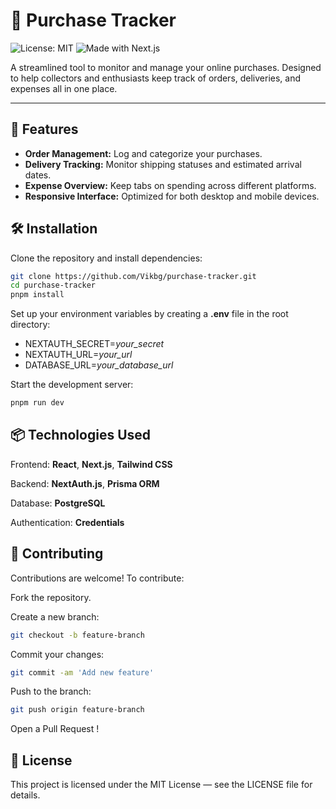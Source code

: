 # 🛒 Purchase Tracker
![License: MIT](https://img.shields.io/badge/License-MIT-yellow.svg) ![Made with Next.js](https://img.shields.io/badge/Made%20with-Next.js-000?logo=nextdotjs)

A streamlined tool to monitor and manage your online purchases. Designed to help collectors and enthusiasts keep track of orders, deliveries, and expenses all in one place.

---

## 🚀 Features

- **Order Management:** Log and categorize your purchases.
- **Delivery Tracking:** Monitor shipping statuses and estimated arrival dates.
- **Expense Overview:** Keep tabs on spending across different platforms.
- **Responsive Interface:** Optimized for both desktop and mobile devices.


## 🛠 Installation  

Clone the repository and install dependencies:

```bash
git clone https://github.com/Vikbg/purchase-tracker.git
cd purchase-tracker
pnpm install
```

Set up your environment variables by creating a **.env** file in the root directory:
- NEXTAUTH_SECRET=*your_secret*
- NEXTAUTH_URL=*your_url*
- DATABASE_URL=*your_database_url*

Start the development server:
```bash
pnpm run dev
```

## 📦 Technologies Used  
Frontend: **React**, **Next.js**, **Tailwind CSS**

Backend: **NextAuth.js**, **Prisma ORM**

Database: **PostgreSQL**

Authentication: **Credentials**

## 🤝 Contributing  

Contributions are welcome! To contribute:

Fork the repository.

Create a new branch:
```bash
git checkout -b feature-branch
```

Commit your changes:
```bash
git commit -am 'Add new feature'
```

Push to the branch:
```bash
git push origin feature-branch
```

Open a Pull Request !


## 📄 License  
This project is licensed under the MIT License — see the LICENSE file for details.